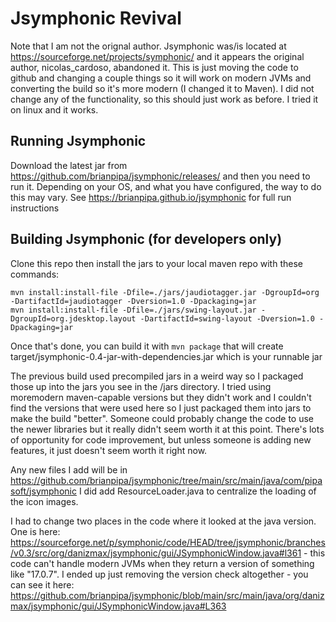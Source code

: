 # Jsymphonic Revival

Note that I am not the orignal author. Jsymphonic was/is located at https://sourceforge.net/projects/symphonic/ and it appears the original author, nicolas_cardoso, abandoned it. This is just moving the code to github and changing a couple things so it will work on modern JVMs and converting the build so it's more modern (I changed it to Maven). I did not change any of the functionality, so this should just work as before. I tried it on linux and it works. 

## Running Jsymphonic
Download the latest jar from https://github.com/brianpipa/jsymphonic/releases/ and then you need to run it. Depending on your OS, and what you have configured, the way to do this may vary. See https://brianpipa.github.io/jsymphonic for full run instructions

## Building Jsymphonic (for developers only)
Clone this repo then install the jars to your local maven repo with these commands:
```
mvn install:install-file -Dfile=./jars/jaudiotagger.jar -DgroupId=org -DartifactId=jaudiotagger -Dversion=1.0 -Dpackaging=jar
mvn install:install-file -Dfile=./jars/swing-layout.jar -DgroupId=org.jdesktop.layout -DartifactId=swing-layout -Dversion=1.0 -Dpackaging=jar
```
Once that's done, you can build it with `mvn package` that will create target/jsymphonic-0.4-jar-with-dependencies.jar which is your runnable jar

The previous build used precompiled jars in a weird way so I packaged those up into the jars you see in the /jars directory. I tried using moremodern maven-capable versions but they didn't work and I couldn't find the versions that were used here so I just packaged them into jars to make the build "better". Someone could probably change the code to use the newer libraries but it really didn't seem worth it at this point. There's lots of opportunity for code improvement, but unless someone is adding new features, it just doesn't seem worth it right now.

Any new files I add will be in https://github.com/brianpipa/jsymphonic/tree/main/src/main/java/com/pipasoft/jsymphonic I did add ResourceLoader.java to centralize the loading of the icon images.

I had to change two places in the code where it looked at the java version. One is here: https://sourceforge.net/p/symphonic/code/HEAD/tree/jsymphonic/branches/v0.3/src/org/danizmax/jsymphonic/gui/JSymphonicWindow.java#l361 - this code can't handle modern JVMs when they return a version of something like "17.0.7". I ended up just removing the version check altogether - you can see it here: https://github.com/brianpipa/jsymphonic/blob/main/src/main/java/org/danizmax/jsymphonic/gui/JSymphonicWindow.java#L363
